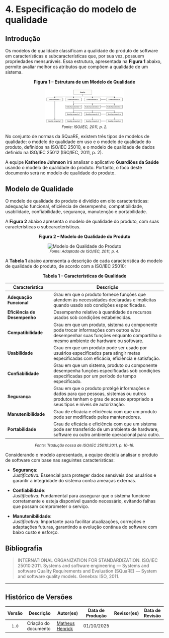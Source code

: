 # 4. Especificação do modelo de qualidade

## Introdução

Os modelos de qualidade classificam a qualidade do produto de software em características e subcaracterísticas que, por sua vez, possuem propriedades mensuráveis. Essa estrutura, apresentada na **Figura 1** abaixo, permite avaliar melhor os atributos que compõem a qualidade de um sistema.

<div align="center">
    <p><strong>Figura 1 – Estrutura de um Modelo de Qualidade</strong></p>
</div>

<div align="center">
    <img src="../../assets/images/estrutura-de-um-modelo-de-qualidade.png" width="50%" alt="Estrutura de um Modelo de Qualidade">
</div>

<div align="center" style="font-size: 12px; font-style: italic;">
    Fonte: ISO/IEC, 2011, p. 2.
</div>

No conjunto de normas da SQuaRE, existem três tipos de modelos de qualidade: o modelo de qualidade em uso e o modelo de qualidade do produto, definidos na ISO/IEC 25010, e o modelo de qualidade de dados definido na ISO/IEC 25012 (ISO/IEC, 2011, p. 2).

A equipe **Katherine Johnson** irá analisar o aplicativo **Guardiões da Saúde** usando o modelo de qualidade do produto. Portanto, o foco deste documento será no modelo de qualidade do produto.



## Modelo de Qualidade

O modelo de qualidade do produto é dividido em oito características: adequação funcional, eficiência de desempenho, compatibilidade, usabilidade, confiabilidade, segurança, manutenção e portabilidade.

A **Figura 2** abaixo apresenta o modelo de qualidade do produto, com suas características o subcaracterísticas.

<div align="center">
    <p><strong>Figura 2 – Modelo de Qualidade do Produto</strong></p>
</div>

<div align="center">
    <img src="/2025-2_T02_Katherine_Johnson/assets/images/modelo-de-qualidade-do-produto.png" width="50%" alt="Modelo de Qualidade do Produto">
</div>

<div align="center" style="font-size: 12px; font-style: italic;">
    Fonte: Adaptado de ISO/IEC, 2011, p. 4.
</div>

A **Tabela 1** abaixo aprensenta a descrição de cada característica do modelo de qualidade do produto, de acordo com a ISO/IEC 25010:

<div align="center">
    <p><strong>Tabela 1 – Características de Qualidade</strong></p>
</div>

| Característica | Descrição |
| -------------- | --------- |
| **Adequação Funcional** |	Grau em que o produto fornece funções que atendem às necessidades declaradas e implícitas quando usado sob condições especificadas. |
| **Eficiência de Desempenho** | Desempenho relativo à quantidade de recursos usados sob condições estabelecidas. |
| **Compatibilidade** |	Grau em que um produto, sistema ou componente pode trocar informações com outros e/ou desempenhar suas funções enquanto compartilha o mesmo ambiente de hardware ou software. |
| **Usabilidade** |	Grau em que um produto pode ser usado por usuários especificados para atingir metas especificadas com eficácia, eficiência e satisfação. |
| **Confiabilidade** |Grau em que um sistema, produto ou componente desempenha funções especificadas sob condições especificadas por um período de tempo especificado. |
| **Segurança**	| Grau em que o produto protégé informações e dados para que pessoas, sistemas ou outros produtos tenham o grau de acesso apropriado a seus tipos e níveis de autorização. |
| **Manutenibilidade** | Grau de eficácia e eficiência com que um produto pode ser modificado pelos mantenedores. |
| **Portabilidade**	| Grau de eficácia e eficiência com que um sistema pode ser transferido de um ambiente de hardware, software ou outro ambiente operacional para outro. |

<div align="center" style="font-size: 12px; font-style: italic;">
    Fonte: Tradução nossa de ISO/IEC 25010:2011, p. 10–16.
</div>

Considerando o modelo apresentado, a equipe decidiu analisar o produto de software com base nas seguintes características:  

- **Segurança**:  
  *Justificativa:* Essencial para proteger dados sensíveis dos usuários e garantir a integridade do sistema contra ameaças externas.

- **Confiabilidade**:  
  *Justificativa:* Fundamental para assegurar que o sistema funcione corretamente e esteja disponível quando necessário, evitando falhas que possam comprometer o serviço.

- **Manutenibilidade**:  
  *Justificativa:* Importante para facilitar atualizações, correções e adaptações futuras, garantindo a evolução contínua do software com baixo custo e esforço.



## Bibliografia

> INTERNATIONAL ORGANIZATION FOR STANDARDIZATION. ISO/IEC 25010:2011. Systems and software engineering — Systems and software Quality Requirements and Evaluation (SQuaRE) — System and software quality models. Genebra: ISO, 2011.



---

## Histórico de Versões

| Versão | Descrição | Autor(es) | Data de Produção | Revisor(es) | Data de Revisão | 
| :----: | --------- | --------- | :--------------: | ----------- | :-------------: |
| `1.0`  | Criação do documento | [Matheus Henrick](https://github.com/MatheusHenrickSantos) | 01/10/2025 |  |  |
